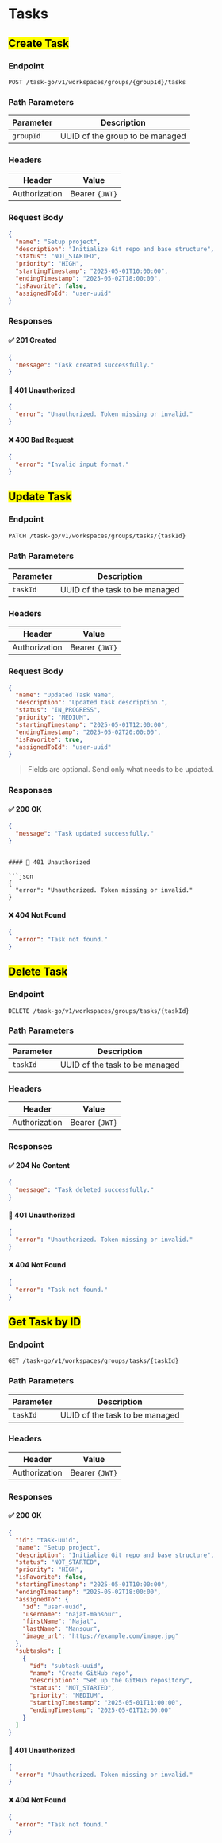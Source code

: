 # Tasks

## <mark>Create Task</mark>

### **Endpoint**

```http
POST /task-go/v1/workspaces/groups/{groupId}/tasks
```

### **Path Parameters**

| Parameter     | Description                         |
| ------------- | ----------------------------------- |
| `groupId`     | UUID of the group to be managed     |

### **Headers**

| Header        | Value          |
| ------------- | -------------- |
| Authorization | Bearer `{JWT}` |

### **Request Body**

```json
{
  "name": "Setup project",
  "description": "Initialize Git repo and base structure",
  "status": "NOT_STARTED",
  "priority": "HIGH",
  "startingTimestamp": "2025-05-01T10:00:00",
  "endingTimestamp": "2025-05-02T18:00:00",
  "isFavorite": false,
  "assignedToId": "user-uuid"
}
```

### **Responses**

#### ✅ 201 Created

```json
{
  "message": "Task created successfully."
}
```

#### 🔐 401 Unauthorized

```json
{
  "error": "Unauthorized. Token missing or invalid."
}
```

#### ❌ 400 Bad Request

```json
{
  "error": "Invalid input format."
}
```

## <mark>Update Task</mark>

### **Endpoint**

```http
PATCH /task-go/v1/workspaces/groups/tasks/{taskId}
```

### **Path Parameters**

| Parameter     | Description                         |
| ------------- | ----------------------------------- |
| `taskId`      | UUID of the task to be managed      |

### **Headers**

| Header        | Value          |
| ------------- | -------------- |
| Authorization | Bearer `{JWT}` |

### **Request Body**

```json
{
  "name": "Updated Task Name",
  "description": "Updated task description.",
  "status": "IN_PROGRESS",
  "priority": "MEDIUM",
  "startingTimestamp": "2025-05-01T12:00:00",
  "endingTimestamp": "2025-05-02T20:00:00",
  "isFavorite": true,
  "assignedToId": "user-uuid"
}
```
> Fields are optional. Send only what needs to be updated.

### **Responses**

#### ✅ 200 OK

```json
{
  "message": "Task updated successfully."
}
```
```

#### 🔐 401 Unauthorized

```json
{
  "error": "Unauthorized. Token missing or invalid."
}
```

#### ❌ 404 Not Found

```json
{
  "error": "Task not found."
}
```

## <mark>Delete Task</mark>

### **Endpoint**

```http
DELETE /task-go/v1/workspaces/groups/tasks/{taskId}
```

### **Path Parameters**

| Parameter     | Description                         |
| ------------- | ----------------------------------- |
| `taskId`      | UUID of the task to be managed      |

### **Headers**

| Header        | Value          |
| ------------- | -------------- |
| Authorization | Bearer `{JWT}` |

### **Responses**

#### ✅ 204 No Content

```json
{
  "message": "Task deleted successfully."
}
```

#### 🔐 401 Unauthorized

```json
{
  "error": "Unauthorized. Token missing or invalid."
}
```

#### ❌ 404 Not Found

```json
{
  "error": "Task not found."
}
```

## <mark>Get Task by ID</mark>

### **Endpoint**

```http
GET /task-go/v1/workspaces/groups/tasks/{taskId}
```

### **Path Parameters**

| Parameter     | Description                         |
| ------------- | ----------------------------------- |
| `taskId`      | UUID of the task to be managed      |

### **Headers**

| Header        | Value          |
| ------------- | -------------- |
| Authorization | Bearer `{JWT}` |

### **Responses**

#### ✅ 200 OK

```json
{
  "id": "task-uuid",
  "name": "Setup project",
  "description": "Initialize Git repo and base structure",
  "status": "NOT_STARTED",
  "priority": "HIGH",
  "isFavorite": false,
  "startingTimestamp": "2025-05-01T10:00:00",
  "endingTimestamp": "2025-05-02T18:00:00",
  "assignedTo": {
    "id": "user-uuid",
    "username": "najat-mansour",
    "firstName": "Najat",
    "lastName": "Mansour",
    "image_url": "https://example.com/image.jpg"
  },
  "subtasks": [
    {
      "id": "subtask-uuid",
      "name": "Create GitHub repo",
      "description": "Set up the GitHub repository",
      "status": "NOT_STARTED",
      "priority": "MEDIUM",
      "startingTimestamp": "2025-05-01T11:00:00",
      "endingTimestamp": "2025-05-01T12:00:00"
    }
  ]
}
```

#### 🔐 401 Unauthorized

```json
{
  "error": "Unauthorized. Token missing or invalid."
}
```

#### ❌ 404 Not Found

```json
{
  "error": "Task not found."
}
```
